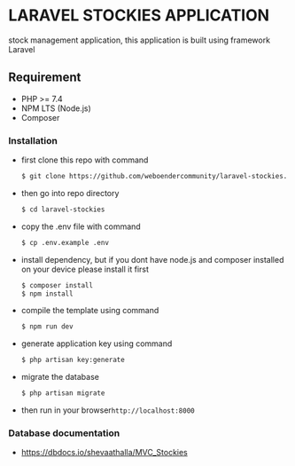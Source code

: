 # LARAVEL STOCKIES APPLICATION
stock management application, this application is built using framework Laravel

## Requirement
- PHP >= 7.4
- NPM LTS (Node.js)
- Composer

### Installation
- first clone this repo with command
  ``` bash
  $ git clone https://github.com/weboendercommunity/laravel-stockies.git
  ```

- then go into repo directory
  ``` bash
  $ cd laravel-stockies  
  ```

- copy the .env file with command
  ``` bash
  $ cp .env.example .env
  ```

- install dependency, but if you dont have node.js and composer installed on your device please install it first
  ``` bash
  $ composer install
  $ npm install
  ```
- compile the template using command
  ``` bash
  $ npm run dev  
  ```

- generate application key using command
  ``` bash
  $ php artisan key:generate
  ```

- migrate the  database
  ``` bash
  $ php artisan migrate
  ```

- then run in your browser`http://localhost:8000`

### Database documentation
- https://dbdocs.io/shevaathalla/MVC_Stockies
